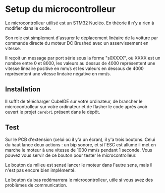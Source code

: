 # Setup du microcontrolleur

Le microcontrolleur utilisé est un STM32 Nucléo. En théorie il n'y a rien à modifier dans le code.

Son role est simplement d'assurer le déplacement linéaire de la voiture par commande directe du moteur DC Brushed avec un asservissement en vitesse.

Il reçoit un message par port série sous la forme "s0XXXX", où XXXX est un nombre entre 0 et 8000, les valeurs au dessus de 4000 représentent
une vitesse linéaire positive en mm/s et les valeurs en dessous de 4000 représentent une vitesse linéaire négative en mm/s.

## Installation

Il suffit de télécharger CubeIDE sur votre ordinateur, de brancher le microcontrolleur sur votre ordinateur et de flasher le code après avoir ouvert
le projet `cerebri` présent dans le dépôt.

## Test

Sur le PCB d'extension (celui où il y'a un écran), il y'a trois boutons. Celui du haut lance deux actions : un bip sonore, et si l'ESC est allumé
il met en marche le moteur à une vitesse de 1000 mm/s pendant 1 seconde. Vous pouvez vous servir de ce bouton pour tester le microcontrolleur.

Le bouton du milieu est sensé lancer le moteur dans l'autre sens, mais il n'est pas encore bien implémenté.

Le bouton du bas redémarrera le microcontrolleur, utile si vous avez des problèmes de communication.
